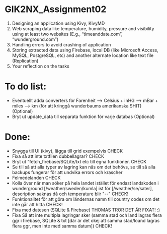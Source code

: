 # GIK2NX_Assignment02

1. Designing an application using Kivy, KivyMD
2. Web scraping data like temperature, humidity, pressure and visibility using at least two websites (E.g., “timeanddate.com”, “wunderground.com”)
3. Handling errors to avoid crashing of application
4. Storing extracted data using Firebase, local DB (like Microsoft Access, MySQL, PostgreSQL, etc) and another alternate location like text file (Replication)
5. Your reflection on the tasks

# To do list:
- Eventuellt adda converters för Farenheit --> Celsius + inHG --> mBar + miles --> km (för att kringgå wunderbaums amerikanska SHIT) (Optional)
- Bryt ut update_data till separata funktion för varje databas (Optional)

# Done:
- Snygga till UI (kivy), lägga till grid exempelvis CHECK
- Fixa så att inte txtfilen dubbellagrar? CHECK
- Bryt ut "fetch_firebase/SQLite/txt etc till egna funktioner. CHECK
- Se till så att alla typer av lagring kan nås om det behövs, se till så alla backups fungerar för att undvika errors och krascher
- Felmedelanden CHECK
- Kolla över när man söker på hela landet istället för endast landskoden i wunderground [/weather/sweden/kumla] ist för [/weather/se/sater], description saknas då och temperature blir "--" CHECK! 
- Funktionalitet för att göra om ländernas namn till country codes om det inte går att hitta CHECK!
- Fixa med datesen (SQLite & Firebase) THOMAS TROR DET ÄR FIXAT! :)
- Fixa Så att inte multipla lagringar sker (samma stad och land lagras flera ggr i firebase, SQLite & txt [där är det okej att samma stad/loand lagras flera ggr, men inte med samma datum]) CHECK!